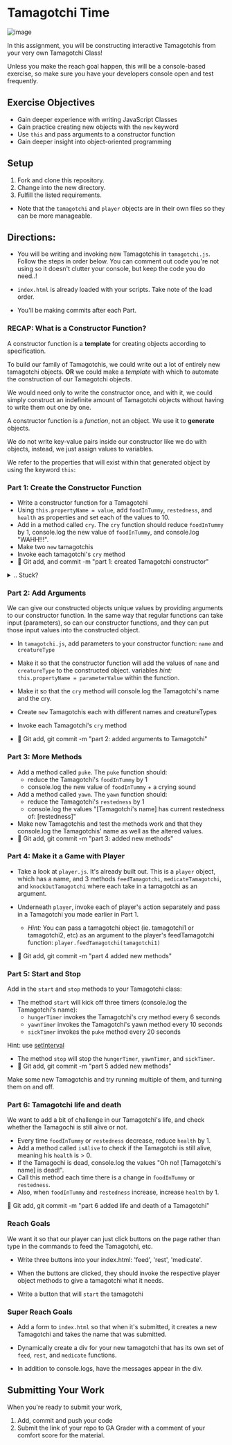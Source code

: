 # Tamagotchi Time

![image](https://media.giphy.com/media/Ly5ED6BwWtBTy/giphy.gif)

In this assignment, you will be constructing interactive Tamagotchis from your very own Tamagotchi Class!

Unless you make the reach goal happen, this will be a console-based exercise, so make sure you have your developers console open and test frequently.

## Exercise Objectives
- Gain deeper experience with writing JavaScript Classes
- Gain practice creating new objects with the `new` keyword
- Use `this` and pass arguments to a constructor function
- Gain deeper insight into object-oriented programming


## Setup
1. Fork and clone this repository.
2. Change into the new directory.
3. Fulfill the listed requirements.
- Note that the `tamagotchi` and `player` objects are in their own files so they can be more manageable.

## Directions:

* You will be writing and invoking new Tamagotchis in `tamagotchi.js`. Follow the steps in order below. You can comment out code you're not using so it doesn't clutter your console, but keep the code you do need..!

* `index.html` is already loaded with your scripts. Take note of the load order.

* You'll be making commits after each Part.


### RECAP: What is a Constructor Function?

A constructor function is a **template** for creating objects according to specification.

To build our family of Tamagotchis, we could write out a lot of entirely new tamagotchi objects. **OR** we could make a _template_ with which to automate the construction of our Tamagotchi objects.

We would need only to write the constructor once, and with it, we could simply construct an indefinite amount of Tamagotchi objects without having to write them out one by one.

A constructor function is a _function_, not an object. We use it to **generate** objects.

We do not write key-value pairs inside our constructor like we do with objects, instead, we just assign values to variables.

We refer to the properties that will exist within that generated object by using the keyword `this`:

### Part 1: Create the Constructor Function

* Write a constructor function for a Tamagotchi
* Using `this.propertyName = value`, add `foodInTummy`, `restedness`, and `health` as properties and set each of the values to 10.
* Add in a method called `cry`. The `cry` function should reduce `foodInTummy` by 1, console.log the new value of `foodInTummy`, and console.log "WAHH!!!".
* Make two `new` tamagotchis
* Invoke each tamagotchi's `cry` method
* :dart: Git add, and commit -m "part 1: created Tamagotchi constructor"

<details><summary>.. Stuck? </summary>

  ```
  class Tamagotchi{
    constructor(){
      this.foodInTummy = 10;
      this.restedness = 10;
      this.health = 10;
    }

    cry(){
      this.foodInTummy--;
      console.log("The Tamagotchi is crying!!! WAAAH!!!!!!");
      console.log('current food in tummy: ' + this.foodInTummy);
    }
  }

  //create a new Tamagotchi with `new`
  var constructedObject1 = new Tamagotchi();
  var constructedObject2 = new Tamagotchi();

  //console log the new Objects to check them out
  console.log(constructedObject1);
  console.log(constructedObject2);

  //Invoke methods on the constructed objects:
  constructedObject1.cry();
  constructedObject2.cry();
  ```

</details>


### Part 2: Add Arguments

We can give our constructed objects unique values by providing arguments to our constructor function. In the same way that regular functions can take input (parameters), so can our constructor functions, and they can put those input values into the constructed object.

* In `tamagotchi.js`, add parameters to your constructor function: `name` and `creatureType`
* Make it so that the constructor function will add the values of `name` and `creatureType` to the constructed object. variables _hint:_ `this.propertyName = parameterValue` within the function.  
* Make it so that the `cry` method will console.log the Tamagotchi's name and the cry.

* Create `new` Tamagotchis each with different names and creatureTypes
* Invoke each Tamagotchi's `cry` method
* :dart: Git add, git commit -m "part 2: added arguments to Tamagotchi"

### Part 3: More Methods

* Add a method called `puke`. The `puke` function should:
  - reduce the Tamagotchi's `foodInTummy` by 1
  - console.log the new value of `foodInTummy` + a crying sound
* Add a method called `yawn`. The `yawn` function should:
  - reduce the Tamagotchi's `restedness` by 1
  - console.log the values "[Tamagotchi's name] has current restedness of: [restedness]"
* Make new Tamagotchis and test the methods work and that they console.log the Tamagotchis' name as well as the altered values.
* :dart: Git add, git commit -m "part 3: added new methods"

### Part 4: Make it a Game with Player

* Take a look at `player.js`. It's already built out. This is a `player` object, which has a name, and 3 methods `feedTamagotchi`, `medicateTamagotchi`, and `knockOutTamagotchi` where each take in a tamagotchi as an argument.

* Underneath `player`, invoke each of player's action separately and pass in a Tamagotchi you made earlier in Part 1.

  * _Hint:_ You can pass a tamagotchi object (ie. tamagotchi1 or tamagotchi2, etc) as an argument to the player's feedTamagotchi function: `player.feedTamagotchi(tamagotchi1)`

* :dart: Git add, git commit -m "part 4 added new methods"

### Part 5: Start and Stop

Add in the `start` and `stop` methods to your Tamagotchi class:

- The method `start` will kick off three timers (console.log the Tamagotchi's name):
   - `hungerTimer` invokes the Tamagotchi's cry method every 6 seconds
   - `yawnTimer` invokes the Tamagotchi's yawn method every 10 seconds
   - `sickTimer` invokes the `puke` method every 20 seconds

Hint: use [setInterval](http://www.w3schools.com/jsref/met_win_setinterval.asp)

- The method `stop` will stop the `hungerTimer`, `yawnTimer`, and `sickTimer`.
- :dart: Git add, git commit -m "part 5 added new methods"

Make some new Tamagotchis and try running multiple of them, and turning them on and off.


### Part 6: Tamagotchi life and death

We want to add a bit of challenge in our Tamagotchi's life, and check whether the Tamagochi is still alive or not.

* Every time `foodInTummy` or `restedness` decrease, reduce `health` by 1.
* Add a method called `isAlive` to check if the Tamagotchi is still alive, meaning his `health` is > 0.
* If the Tamagochi is dead, console.log the values "Oh no! [Tamagotchi's name] is dead!".
* Call this method each time there is a change in `foodInTummy` or `restedness`.
* Also, when `foodInTummy` and `restedness` increase, increase `health` by 1.

:dart: Git add, git commit -m "part 6 added life and death of a Tamagotchi"

### Reach Goals

We want it so that our player can just click buttons on the page rather than type in the commands to feed the Tamagotchi, etc.

* Write three buttons into your index.html: 'feed', 'rest', 'medicate'.
* When the buttons are clicked, they should invoke the respective player object methods to give a tamagotchi what it needs.

* Write a button that will `start` the tamagotchi

### Super Reach Goals

* Add a form to `index.html` so that when it's submitted, it creates a new Tamagotchi and takes the name that was submitted.

* Dynamically create a div for your new tamagotchi that has its own set of `feed`, `rest`, and `medicate` functions.

* In addition to console.logs, have the messages appear in the div.

## Submitting Your Work

  When you're ready to submit your work,

  1. Add, commit and push your code
  2. Submit the link of your repo to GA Grader with a comment of your comfort score for the material.

  <!-- 1.  Add, commit, and push your code to your fork of the class repo.
  2.  File an issue on the class repo titled "Your Name -- wXXdXX".

  The issue should include:

  -   A link that points back to your fork.

  -   A 'comfort' score on how you feel about the material, from 1 (very
      uncomfortable) to 5 (very comfortable) -->
